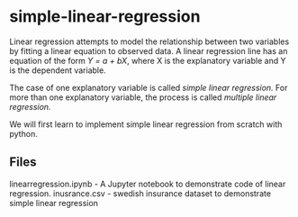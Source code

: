 # simple-linear-regression

Linear regression attempts to model the relationship between two variables by fitting a linear equation to observed data. A linear regression line has an equation of the form *Y = a + bX*, where X is the explanatory variable and Y is the dependent variable.

The case of one explanatory variable is called *simple linear regression.*
For more than one explanatory variable, the process is called *multiple linear regression.*

We will first learn to implement simple linear regression from scratch with python.

## Files
linearregression.ipynb - A Jupyter notebook to demonstrate code of linear regression.
inusrance.csv -  swedish insurance dataset to demonstrate simple linear regression
